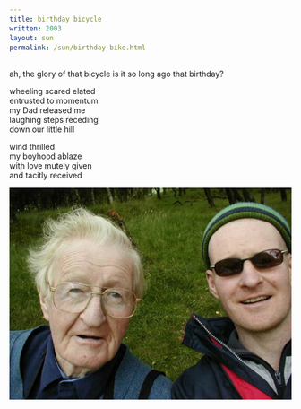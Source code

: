 ```yaml
---
title: birthday bicycle
written: 2003
layout: sun
permalink: /sun/birthday-bike.html
---
```


<div class="poem">
ah, the glory of that bicycle  
is it so long ago  
that birthday?  
  
wheeling scared elated  
entrusted to momentum  
my Dad released me  
laughing steps receding  
down our little hill  
  
wind thrilled  
my boyhood ablaze  
with love mutely given  
and tacitly received  
</div>


!["Colmcille and Hughie 2007"](/assets/images/bio/dadandme.jpg "Colmcille and Hughie 2007")
